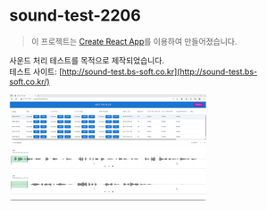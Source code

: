 # sound-test-2206
> 이 프로젝트는 [Create React App](https://github.com/facebook/create-react-app)를 이용하여 만들어졌습니다.  

사운드 처리 테스트를 목적으로 제작되었습니다.  
테스트 사이트: [http://sound-test.bs-soft.co.kr](http://sound-test.bs-soft.co.kr/)

<img src="public/sound-test.png" width="70%" height="70%">

